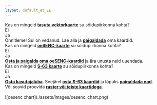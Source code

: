 ```yaml
---
layout: default_et_EE
---
```

<div class="questions">
  
<div class="questionok question">
Kas on mingeid <a href="https://opencpn.org/OpenCPN/info/chartsource.html"><strong>tasuta vektorkaarte</strong></a> su sõidupiirkonna kohta?
</div>
</div>

<div class="arrows">
  
<div class="answer col1 inline">
<i class="down"></i>
</div>
<div class="answer col2 inline">
<i class="down"></i>
</div>
</div>

<div class="separator"></div>

<div class="answers">
  <div class="answer col1 inline">
    
<div class="yesno no">
Ei
</div>
  </div>
  
  <div class="answer col2 inline">
    
<div class="yesno yes">
Ja
</div>
  </div>
<div class="answer col3 inline">
<i class="right"></i>
</div>
  
  <div class="answer col4 inline">
    
<div class="questionok ok">
Õnnitleme! Sul on vedanud. Lae alla ja <a href="https://opencpn.org/wiki/dokuwiki/doku.php?id=opencpn:opencpn_user_manual:getting_started:chart_installation"><strong>paigaldada</strong></a> oma kaardid.
</div>
  </div>
</div>

<div class="separator"></div>

<div class="arrows">
  
<div class="answer col1 inline">
<i class="down"></i>
</div>
</div>

<div class="questions">
  
<div class="questionok question">
Kas on mingeid <a href="https://o-charts.org/shop/index.php?id_category=8&controller=category"><strong>oeSENC-kaarte</strong></a> su sõidupiirkonna kohta?
</div>
</div>

<div class="arrows">
  
<div class="answer col1 inline">
<i class="down"></i>
</div>
<div class="answer col2 inline">
<i class="down"></i>
</div>
</div>

<div class="separator"></div>

<div class="answers">
  <div class="answer col1 inline">
    
<div class="yesno no">
Ei
</div>
  </div>
  
  <div class="answer col2 inline">
    
<div class="yesno yes">
Ja
</div>
  </div>
<div class="answer col3 inline">
<i class="right"></i>
</div>
  
  <div class="answer col4 inline">
    
<div class="questionok ok">
<a href="./oesenc_et_EE.html"><strong>Osta ja paigalda oma oeSENC-kaardid</strong></a> ja ära unusta neid uuendada.
</div>
  </div>
</div>

<div class="separator"></div>

<div class="arrows">
  
<div class="answer col1 inline">
<i class="down"></i>
</div>
</div>

<div class="questions">
  
<div class="questionok question">
Kas on mingeid <a href="https://www.chartworld.com/shop/off_enc"><strong>S-63 kaarte</strong></a> su sõidupiirkonna kohta?
</div>
</div>

<div class="arrows">
  
<div class="answer col1 inline">
<i class="down"></i>
</div>
<div class="answer col2 inline">
<i class="down"></i>
</div>
</div>

<div class="separator"></div>

<div class="answers">
  <div class="answer col1 inline">
    
<div class="yesno no">
Ei
</div>
  </div>
  
  <div class="answer col2 inline">
    
<div class="yesno yes">
Ja
</div>
  </div>
<div class="answer col3 inline">
<i class="right"></i>
</div>
  
  <div class="answer col4 inline">
    
<div class="questionok ok">
<a href="https://o-charts.org/shop/index.php?id_category=6&controller=category"><strong>Osta kasutajaluba</strong></a>. Seejärel <a href="https://www.chartworld.com/shop/off_enc"><strong>osta S-63 kaardid</strong></a> ja lõpuks <a href="./s63_et_EE.html"><strong>paigaldada nad</strong></a>.
</div>
  </div>
</div>

<div class="separator"></div>

<div class="arrows">
  
<div class="answer col1 inline">
<i class="down"></i>
</div>
</div>

<div class="questions">
  
<div class="questionok question">
Või soovid proovida <a href="https://opencpn.org/OpenCPN/info/chartsource.html"><strong>raster või teiste kaartidega</strong></a>.
</div>
</div>

<br />  
![oesenc chart](./assets/images/oesenc_chart.png)
